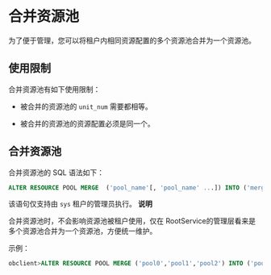 合并资源池 
==========================

为了便于管理，您可以将租户内相同资源配置的多个资源池合并为一个资源池。

使用限制 
-------------------------

合并资源池有如下使用限制：

* 被合并的资源池的 `unit_num` 需要都相等。

  

* 被合并的资源池的资源配置必须是同一个。

  




合并资源池 
--------------------------

合并资源池的 SQL 语法如下：

```sql
ALTER RESOURCE POOL MERGE  ('pool_name'[, 'pool_name' ...]) INTO ('merge_pool_name')
```



该语句仅支持由 `sys` 租户的管理员执行。
**说明**



合并资源池时，不会影响资源池被租户使用，仅在 RootService的管理层看来是多个资源池合并为一个资源池，方便统一维护。

示例：

```sql
obclient>ALTER RESOURCE POOL MERGE ('pool0','pool1','pool2') INTO ('pool3');
```


